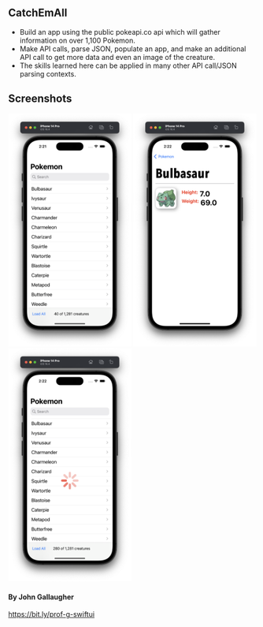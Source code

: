 ## CatchEmAll

- Build an app using the public pokeapi.co api which will gather information on over 1,100 Pokemon. 
- Make API calls, parse JSON, populate an app, and make an additional API call to get more data and even an image of the creature. 
- The skills learned here can be applied in many other API call/JSON parsing contexts.

## Screenshots

<div>
  <img src="Screenshot/screen-1.png" width="250">
  <img src="Screenshot/screen-2.png" width="250">
  <img src="Screenshot/screen-3.png" width="250">
</div>

#### By John Gallaugher
https://bit.ly/prof-g-swiftui
